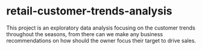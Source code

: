 # retail-customer-trends-analysis
This project is an exploratory data analysis focusing on the customer trends throughout the seasons, from there can we make any business recommendations on how should the owner focus their target to drive sales.
